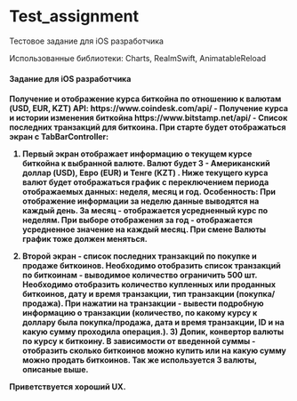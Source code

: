 # Test_assignment
Тестовое задание для iOS разработчика 

Использованные библиотеки: Charts, RealmSwift, AnimatableReload
<h4>Задание для iOS разработчика<h4>
Получение и отображение курса биткойна по отношению к валютам (USD, EUR, KZT)
API: https://www.coindesk.com/api/ - Получение курса и истории изменения биткойна
https://www.bitstamp.net/api/ - Список последних транзакций для биткоина. При старте будет отображаться экран с TabBarController:

1) Первый экран отображает информацию о текущем курсе биткойна к выбранной
валюте. Валют будет 3 - Американский доллар (USD), Евро (EUR) и Тенге (KZT) . Ниже текущего курса валют будет отображаться график с переключением периода отображаемых данных: неделя, месяц и год. Особенность: При отображение информации за неделю данные выводятся на
каждый день. За месяц - отображается усредненный курс по неделям. При выборе отображения за год - отображается усредненное значение на каждый месяц. При смене Валюты график тоже должен меняться. 

2) Второй экран - список последних транзакций по покупке и продаже биткоинов. Необходимо отобразить список транзакций по биткоинам - выводимое количество ограничить 500 шт. Необходимо отобразить количество купленных или проданных биткоинов, дату и время транзакции, тип транзакции (покупка/продажа). При нажатии на транзакции - вывести подробную информацию о транзакции (количество, по какому курсу к доллару была покупка/продажа, дата и время транзакции, ID и на какую сумму проходила операция.). 3) Допик, конвертор валюты по курсу к биткоину. В зависимости от введенной суммы - отобразить сколько биткоинов можно купить или на какую сумму можно продать
биткоинов. Так же используется 3 валюты, описаные выше.

Приветствуется хороший UX.
